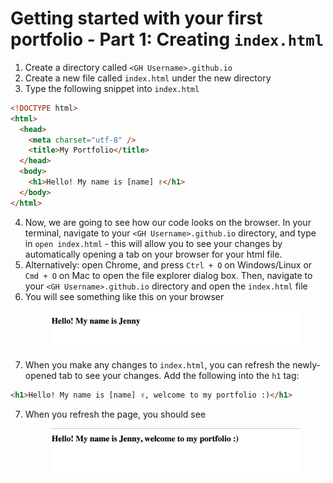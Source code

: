 # Getting started with your first portfolio - Part 1: Creating `index.html`

  1. Create a directory called `<GH Username>.github.io`
  2. Create a new file called `index.html` under the new directory
  3. Type the following snippet into `index.html`

  ```html
  <!DOCTYPE html>
  <html>
    <head>
      <meta charset="utf-8" />
      <title>My Portfolio</title>
    </head>
    <body>
      <h1>Hello! My name is [name] ✌️</h1>
    </body>
  </html>
  ```

  4. Now, we are going to see how our code looks on the browser. In your terminal, navigate to your `<GH Username>.github.io` directory, and type in `open index.html` - this will allow you to see your changes by automatically opening a tab on your browser for your html file.
  1. Alternatively: open Chrome, and press `Ctrl + O` on Windows/Linux or `Cmd + O` on Mac to open the file explorer dialog box. Then, navigate to your `<GH Username>.github.io` directory and open the `index.html` file
  1. You will see something like this on your browser
    <p align="center">
    <img width="400" alt="Example of intro text" src="/images/website-handson/part-1/1-intro.png">
    </p>
  2. When you make any changes to `index.html`, you can refresh the newly-opened tab to see your changes. Add the following into the `h1` tag:

  ```html
  <h1>Hello! My name is [name] ✌️, welcome to my portfolio :)</h1>
  ```

  7. When you refresh the page, you should see
    <p align="center">
    <img width="400" alt="Example of modified intro text" src="/images/website-handson/part-1/2-intro-modified.png">
    </p>


